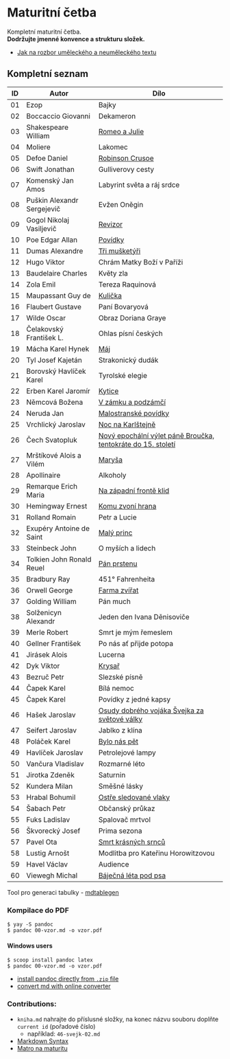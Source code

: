 # Maturitní četba

Kompletní maturitní četba.  
__Dodržujte jmenné konvence a strukturu složek.__

- [Jak na rozbor uměleckého a neuměleckého textu](https://github.com/tenhobi/maturita-sps-cl/blob/master/cesky-jazyk/_tabulka-jak-na.md)

## Kompletní seznam

| **ID** | **Autor**                  | **Dílo**                                                                                                                         |
| ------ |----------------------------|----------------------------------------------------------------------------------------------------------------------------------|
| 01     | Ezop                       | Bajky                                                                                                                            |
| 02     | Boccaccio Giovanni         | Dekameron                                                                                                                        |
| 03     | Shakespeare William        | [Romeo a Julie](https://github.com/POJFM/cetba/tree/main/03-romeo-a-julie)                                                       |
| 04     | Moliere                    | Lakomec                                                                                                                          |
| 05     | Defoe Daniel               | [Robinson Crusoe](https://github.com/POJFM/cetba/tree/main/05-robinson-crusoe)                                                   |
| 06     | Swift Jonathan             | Gulliverovy cesty                                                                                                                |
| 07     | Komenský Jan Amos          | Labyrint světa a ráj srdce                                                                                                       |
| 08     | Puškin Alexandr Sergejevič | Evžen Oněgin                                                                                                                     |
| 09     | Gogol Nikolaj Vasiljevič   | [Revizor](https://github.com/POJFM/cetba/tree/main/09-revizor)                                                                   |
| 10     | Poe Edgar Allan            | [Povídky](https://github.com/POJFM/cetba/tree/main/10-jama-a-kyvadlo)                                                            |
| 11     | Dumas Alexandre            | [Tři mušketýři](https://github.com/POJFM/cetba/tree/main/11-tri-musktetyri)                                                      |
| 12     | Hugo Viktor                | Chrám Matky Boží v Paříži                                                                                                        |
| 13     | Baudelaire Charles         | Květy zla                                                                                                                        |
| 14     | Zola Emil                  | Tereza Raquinová                                                                                                                 |
| 15     | Maupassant Guy de          | [Kulička](https://github.com/POJFM/cetba/tree/main/15-kulicka)                                                                   |
| 16     | Flaubert Gustave           | Paní Bovaryová                                                                                                                   |
| 17     | Wilde Oscar                | Obraz Doriana Graye                                                                                                              |
| 18     | Čelakovský František L.    | Ohlas písní českých                                                                                                              |
| 19     | Mácha Karel Hynek          | [Máj](https://github.com/POJFM/cetba/tree/main/19-maj)                                                                           |
| 20     | Tyl Josef Kajetán          | Strakonický dudák                                                                                                                |
| 21     | Borovský Havlíček Karel    | Tyrolské elegie                                                                                                                  |
| 22     | Erben Karel Jaromír        | [Kytice](https://github.com/POJFM/cetba/tree/main/22-kytice)                                                                     |
| 23     | Němcová Božena             | [V zámku a podzámčí](https://github.com/POJFM/cetba/tree/main/23-v-zamku-a-podzamci)                                             |
| 24     | Neruda Jan                 | [Malostranské povídky](https://github.com/POJFM/cetba/tree/main/24-povidky-malostranske)                                         |
| 25     | Vrchlický Jaroslav         | [Noc na Karlštejně](https://github.com/POJFM/cetba/tree/main/25-noc-na-karlstejne)                                               |
| 26     | Čech Svatopluk             | [Nový epochální výlet páně Broučka, tentokráte do 15. století](https://github.com/POJFM/cetba/tree/main/26-novy-epochalni-vylet) |
| 27     | Mrštíkové Alois a Vilém    | [Maryša](https://github.com/POJFM/cetba/tree/main/27-marysa)                                                                     |
| 28     | Apollinaire                | Alkoholy                                                                                                                         |
| 29     | Remarque Erich Maria       | [Na západní frontě klid](https://github.com/POJFM/cetba/tree/main/29-za-zapadni-fronte-klid)                                     |
| 30     | Hemingway Ernest           | [Komu zvoní hrana](https://github.com/POJFM/cetba/tree/main/30-komu-zvoni-hrana)                                                 |
| 31     | Rolland Romain             | Petr a Lucie                                                                                                                     |
| 32     | Exupéry Antoine de Saint   | [Malý princ](https://github.com/POJFM/cetba/tree/main/32-maly-princ)                                                             |
| 33     | Steinbeck John             | O myších a lidech                                                                                                                |
| 34     | Tolkien John Ronald Reuel  | [Pán prstenu](https://github.com/POJFM/cetba/tree/main/34-pan-prstenu)                                                           |
| 35     | Bradbury Ray               | 451° Fahrenheita                                                                                                                 |
| 36     | Orwell George              | [Farma zvířat](https://github.com/POJFM/cetba/tree/main/36-farma-zvirat)                                                         |
| 37     | Golding William            | Pán much                                                                                                                         |
| 38     | Solženicyn Alexandr        | Jeden den Ivana Děnisoviče                                                                                                       |
| 39     | Merle Robert               | Smrt je mým řemeslem                                                                                                             |
| 40     | Gellner František          | Po nás ať přijde potopa                                                                                                          |
| 41     | Jirásek Alois              | Lucerna                                                                                                                          |
| 42     | Dyk Viktor                 | [Krysař](https://github.com/POJFM/cetba/tree/main/42-krysar)                                                                     |
| 43     | Bezruč Petr                | Slezské písně                                                                                                                    |
| 44     | Čapek Karel                | Bílá nemoc                                                                                                                       |
| 45     | Čapek Karel                | Povídky z jedné kapsy                                                                                                            |
| 46     | Hašek Jaroslav             | [Osudy dobrého vojáka Švejka za světové války](https://github.com/POJFM/cetba/tree/main/46-osudy-dobreho-vojaka-svejka)          |
| 47     | Seifert Jaroslav           | Jablko z klína                                                                                                                   |
| 48     | Poláček Karel              | [Bylo nás pět](https://github.com/POJFM/cetba/tree/main/48-bylo-nas-pet)                                                         |
| 49     | Havlíček Jaroslav          | Petrolejové lampy                                                                                                                |
| 50     | Vančura Vladislav          | Rozmarné léto                                                                                                                    |
| 51     | Jirotka Zdeněk             | Saturnin                                                                                                                         |
| 52     | Kundera Milan              | Směšné lásky                                                                                                                     |
| 53     | Hrabal Bohumil             | [Ostře sledované vlaky](https://github.com/POJFM/cetba/tree/main/53-ostre-sledovane-vlaky)                                       |
| 54     | Šabach Petr                | Občanský průkaz                                                                                                                  |
| 55     | Fuks Ladislav              | Spalovač mrtvol                                                                                                                  |
| 56     | Škvorecký Josef            | Prima sezona                                                                                                                     |
| 57     | Pavel Ota                  | [Smrt krásných srnců](https://github.com/POJFM/cetba/tree/main/57-smrt-krasnych-srncu)                                           |
| 58     | Lustig Arnošt              | Modlitba pro Kateřinu Horowitzovou                                                                                               |
| 59     | Havel Václav               | Audience                                                                                                                         |
| 60     | Viewegh Michal             | [Báječná léta pod psa](https://github.com/POJFM/cetba/tree/main/60-bajecna-leta-pod-psa)                                         |

Tool pro generaci tabulky - [mdtablegen](https://github.com/TassiloBalbo/mdtablegen)

### Kompilace do PDF

```
$ yay -S pandoc
$ pandoc 00-vzor.md -o vzor.pdf
```

#### Windows users
```
$ scoop install pandoc latex
$ pandoc 00-vzor.md -o vzor.pdf
```
- [install pandoc directly from `.zip` file](https://github.com/jgm/pandoc/releases/tag/2.16)
- [convert md with online converter](https://cloudconvert.com/md-to-docx)

### Contributions:
- `kniha.md` nahrajte do příslusné složky, na konec názvu souboru doplňte `current id` (pořadové číslo)   
  * například: `46-svejk-02.md` 
- [Markdown Syntax](https://github.com/adam-p/markdown-here/wiki/Markdown-Cheatsheet)
- [Matro na maturitu](https://github.com/SPSOAFM-IT18/maturita)
